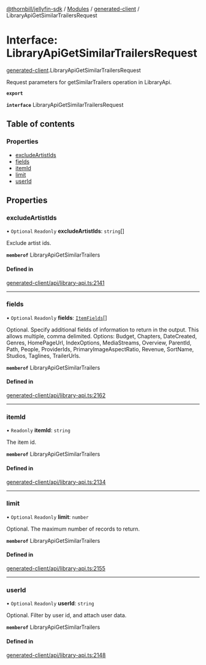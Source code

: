 [@thornbill/jellyfin-sdk](../README.md) / [Modules](../modules.md) / [generated-client](../modules/generated_client.md) / LibraryApiGetSimilarTrailersRequest

# Interface: LibraryApiGetSimilarTrailersRequest

[generated-client](../modules/generated_client.md).LibraryApiGetSimilarTrailersRequest

Request parameters for getSimilarTrailers operation in LibraryApi.

**`export`**

**`interface`** LibraryApiGetSimilarTrailersRequest

## Table of contents

### Properties

- [excludeArtistIds](generated_client.LibraryApiGetSimilarTrailersRequest.md#excludeartistids)
- [fields](generated_client.LibraryApiGetSimilarTrailersRequest.md#fields)
- [itemId](generated_client.LibraryApiGetSimilarTrailersRequest.md#itemid)
- [limit](generated_client.LibraryApiGetSimilarTrailersRequest.md#limit)
- [userId](generated_client.LibraryApiGetSimilarTrailersRequest.md#userid)

## Properties

### excludeArtistIds

• `Optional` `Readonly` **excludeArtistIds**: `string`[]

Exclude artist ids.

**`memberof`** LibraryApiGetSimilarTrailers

#### Defined in

[generated-client/api/library-api.ts:2141](https://github.com/thornbill/jellyfin-sdk-typescript/blob/eb13db7/src/generated-client/api/library-api.ts#L2141)

___

### fields

• `Optional` `Readonly` **fields**: [`ItemFields`](../enums/index.api.ItemFields.md)[]

Optional. Specify additional fields of information to return in the output. This allows multiple, comma delimited. Options: Budget, Chapters, DateCreated, Genres, HomePageUrl, IndexOptions, MediaStreams, Overview, ParentId, Path, People, ProviderIds, PrimaryImageAspectRatio, Revenue, SortName, Studios, Taglines, TrailerUrls.

**`memberof`** LibraryApiGetSimilarTrailers

#### Defined in

[generated-client/api/library-api.ts:2162](https://github.com/thornbill/jellyfin-sdk-typescript/blob/eb13db7/src/generated-client/api/library-api.ts#L2162)

___

### itemId

• `Readonly` **itemId**: `string`

The item id.

**`memberof`** LibraryApiGetSimilarTrailers

#### Defined in

[generated-client/api/library-api.ts:2134](https://github.com/thornbill/jellyfin-sdk-typescript/blob/eb13db7/src/generated-client/api/library-api.ts#L2134)

___

### limit

• `Optional` `Readonly` **limit**: `number`

Optional. The maximum number of records to return.

**`memberof`** LibraryApiGetSimilarTrailers

#### Defined in

[generated-client/api/library-api.ts:2155](https://github.com/thornbill/jellyfin-sdk-typescript/blob/eb13db7/src/generated-client/api/library-api.ts#L2155)

___

### userId

• `Optional` `Readonly` **userId**: `string`

Optional. Filter by user id, and attach user data.

**`memberof`** LibraryApiGetSimilarTrailers

#### Defined in

[generated-client/api/library-api.ts:2148](https://github.com/thornbill/jellyfin-sdk-typescript/blob/eb13db7/src/generated-client/api/library-api.ts#L2148)
